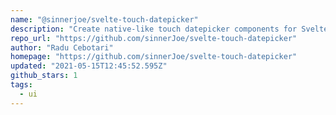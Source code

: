 ```yaml
---
name: "@sinnerjoe/svelte-touch-datepicker"
description: "Create native-like touch datepicker components for Svelte applications."
repo_url: "https://github.com/sinnerJoe/svelte-touch-datepicker"
author: "Radu Cebotari"
homepage: "https://github.com/sinnerJoe/svelte-touch-datepicker"
updated: "2021-05-15T12:45:52.595Z"
github_stars: 1
tags: 
  - ui
---
```

